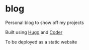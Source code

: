 # blog
Personal blog to show off my projects

Built using [Hugo]("https://gohugo.io/") and [Coder]("https://github.com/luizdepra/hugo-coder/")

To be deployed as a static website
